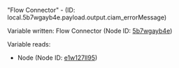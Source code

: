 "Flow Connector" - (ID: local.5b7wgayb4e.payload.output.ciam_errorMessage)

Variable written:
Flow Connector (Node ID: [5b7wgayb4e](../nodes/5b7wgayb4e.md))

Variable reads:
* Node (Node ID: [e1w127ll95](../nodes/e1w127ll95.md))
